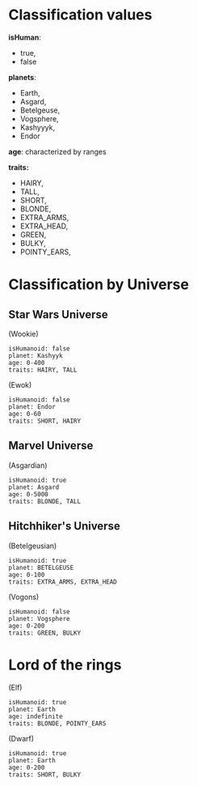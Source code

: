 # Classification values

**isHuman**:

- true,
- false

**planets**:

- Earth,
- Asgard,
- Betelgeuse,
- Vogsphere,
- Kashyyyk,
- Endor

**age**: characterized by ranges

**traits:**

- HAIRY,
- TALL,
- SHORT,
- BLONDE,
- EXTRA_ARMS,
- EXTRA_HEAD,
- GREEN,
- BULKY,
- POINTY_EARS,

# Classification by Universe

## Star Wars Universe

(Wookie)

```
isHumanoid: false
planet: Kashyyk
age: 0-400
traits: HAIRY, TALL
```

(Ewok)

```
isHumanoid: false
planet: Endor
age: 0-60
traits: SHORT, HAIRY
```

## Marvel Universe

(Asgardian)

```
isHumanoid: true
planet: Asgard
age: 0-5000
traits: BLONDE, TALL
```

## Hitchhiker's Universe

(Betelgeusian)

```
isHumanoid: true
planet: BETELGEUSE
age: 0-100
traits: EXTRA_ARMS, EXTRA_HEAD
```

(Vogons)

```
isHumanoid: false
planet: Vogsphere
age: 0-200
traits: GREEN, BULKY
```

# Lord of the rings

(Elf)

```
isHumanoid: true
planet: Earth
age: indefinite
traits: BLONDE, POINTY_EARS
```

(Dwarf)

```
isHumanoid: true
planet: Earth
age: 0-200
traits: SHORT, BULKY
```